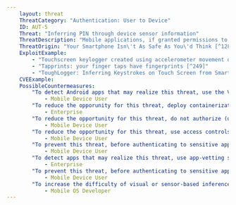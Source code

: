 ```yaml
---
    layout: threat
    ThreatCategory: "Authentication: User to Device"
    ID: AUT-5
    Threat: "Inferring PIN through device sensor information"
    ThreatDescription: "Mobile applications, if granted permissions to do so, can collect data from various device sensors such as an accelerometer, gyroscope, microphone, or camera to calculate what areas of the mobile device screen are being tapped by the user. This data can be analyzed to infer with high probability (70%) the information entered by the user, such as a PIN or password. The success of this attack improves as additional data is collected from activity by a given user. Note this attack does not require an application to acheive privilege escalation; however, an application that can successfully exploit privilege escalation vulnerabilities may have increased potential to realize this threat by accessing otherwise restricted sensors."
    ThreatOrigin: "Your Smartphone Isn\'t As Safe As You\'d Think [^128]"
    ExploitExample:
        - "Touchscreen keylogger created using accelerometer movement during typing [^248]"
        - "Tapprints: your finger taps have fingerprints [^249]"
        - "ToughLogger: Inferring Keystrokes on Touch Screen from Smartphone Motion [^250]"
    CVEExample:
    PossibleCountermeasures:
        "To detect Android apps that may realize this threat, use the Verify Apps feature to detect 3rd party apps that appear to abuse access to device sensors.":
            - Mobile Device User
        "To reduce the opporunity for this threat, deploy containerization or MAM solutions in combination with devices that successfully enforce policies that restrict access to device sensors by untrusted apps.":
            - Enterprise
        "To reduce the opportunity for this threat, do not authorize (or revoke if granted) access to device sensors by untrusted applications when those applications are not actively in use (e.g., running in the background).":
            - Mobile Device User
        "To reduce the opportunity for this threat, use access controls native to the mobile OS to revoke access to device peripherals or services for an app when related application functions are no longer in use.":
            - Mobile Device User
        "To prevent this threat, before authenticating to sensitive applications, forcibly close all untrusted applications that have access to device sensors such as an accelerometer or gyroscope.":
            - Mobile Device User
        "To detect apps that may realize this threat, use app-vetting services to determine if any apps present in your mobile device deployment appear to use sensor data in an untrusted manner.":
            - Enterprise
        "To prevent this threat, before authenticating to sensitive applications, use OS configuration settings to revoke global access for all apps to device sensors such as an accelerometer or gyroscope.":
            - Mobile Device User
        "To increase the difficulty of visual or sensor-based inference attacks on entries by the on-screen keyboard, a randomized keyboard layout for PIN or password entry could be implemented as a feature of the mobile OS.":
            - Mobile OS Developer
---
```

